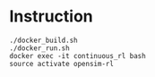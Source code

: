 # Instruction

    ./docker_build.sh
    ./docker_run.sh
    docker exec -it continuous_rl bash
    source activate opensim-rl
